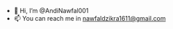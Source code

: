- 👋 Hi, I’m @AndiNawfal001
- 📫 You can reach me in nawfaldzikra1611@gmail.com

<!---
AndiNawfal001/AndiNawfal001 is a ✨ special ✨ repository because its `README.md` (this file) appears on your GitHub profile.
You can click the Preview link to take a look at your changes.
--->
